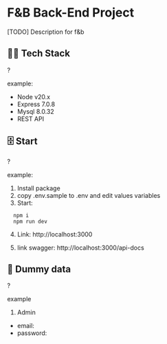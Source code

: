 # F&B Back-End Project

[TODO] Description for f&b 

## 🧑‍💻 Tech Stack
?

example:
- Node v20.x 
- Express 7.0.8
- Mysql 8.0.32
- REST API

## 🗄 Start
?

example:
1. Install package
2. copy .env.sample to .env and edit values variables
3. Start:

```
  npm i
  npm run dev
```

4. Link: http://localhost:3000

5. link swagger: http://localhost:3000/api-docs

## 📁 Dummy data
?

example
1. Admin

- email: 
- password: 

